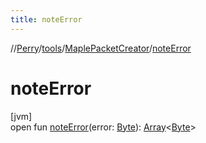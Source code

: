 ```yaml
---
title: noteError
---
```

//[Perry](../../../index.html)/[tools](../index.html)/[MaplePacketCreator](index.html)/[noteError](note-error.html)



# noteError



[jvm]\
open fun [noteError](note-error.html)(error: [Byte](https://kotlinlang.org/api/latest/jvm/stdlib/kotlin/-byte/index.html)): [Array](https://kotlinlang.org/api/latest/jvm/stdlib/kotlin/-array/index.html)<[Byte](https://kotlinlang.org/api/latest/jvm/stdlib/kotlin/-byte/index.html)>




